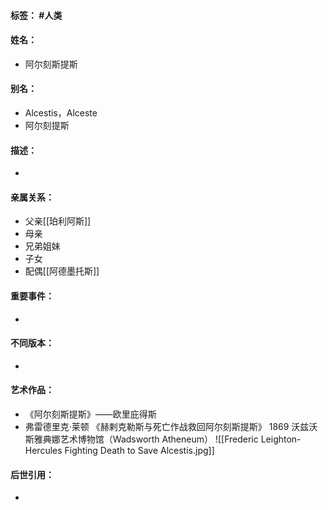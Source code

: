 #### 标签： #人类
#### 姓名：
- 阿尔刻斯提斯
#### 别名：
- Alcestis，Alceste
- 阿尔刻提斯
#### 描述：
- 
#### 亲属关系：
- 父亲[[珀利阿斯]]
- 母亲
- 兄弟姐妹
- 子女
- 配偶[[阿德墨托斯]]
#### 重要事件：
- 
#### 不同版本：
- 
#### 艺术作品：
- 《阿尔刻斯提斯》——欧里庇得斯
- 弗雷德里克·莱顿 《赫剌克勒斯与死亡作战救回阿尔刻斯提斯》 1869 沃兹沃斯雅典娜艺术博物馆（Wadsworth Atheneum）
![[Frederic Leighton-Hercules Fighting Death to Save Alcestis.jpg]]
#### 后世引用：
- 